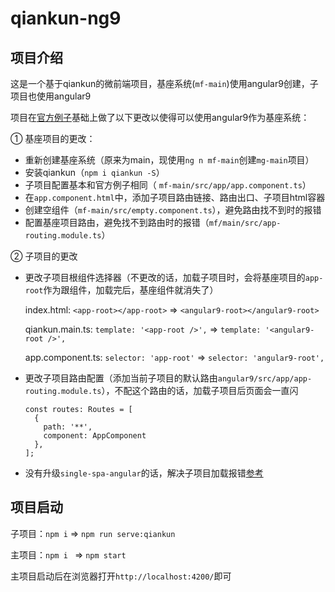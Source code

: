 # qiankun-ng9

## 项目介绍

这是一个基于qiankun的微前端项目，基座系统(`mf-main`)使用angular9创建，子项目也使用angular9

项目在[官方例子](https://github.com/umijs/qiankun/tree/master/examples)基础上做了以下更改以使得可以使用angular9作为基座系统：

① 基座项目的更改：

- 重新创建基座系统（原来为main，现使用`ng n mf-main`创建`mg-main`项目）
- 安装qiankun（`npm i qiankun -S`）
- 子项目配置基本和官方例子相同（ `mf-main/src/app/app.component.ts`）
- 在`app.component.html`中，添加子项目路由链接、路由出口、子项目html容器
- 创建空组件（`mf-main/src/empty.component.ts`），避免路由找不到时的报错
- 配置基座项目路由，避免找不到路由时的报错（`mf/main/src/app-routing.module.ts`）

② 子项目的更改

- 更改子项目根组件选择器（不更改的话，加载子项目时，会将基座项目的`app-root`作为跟组件，加载完后，基座组件就消失了）

  index.html: `<app-root></app-root>` => `<angular9-root></angular9-root>`

  qiankun.main.ts: `template: '<app-root />',` => `template: '<angular9-root />',`

  app.component.ts: `selector: 'app-root'` => `selector: 'angular9-root',`

- 更改子项目路由配置（添加当前子项目的默认路由`angular9/src/app/app-routing.module.ts`），不配这个路由的话，加载子项目后页面会一直闪

  ```
  const routes: Routes = [
    {
      path: '**',
      component: AppComponent
    },
  ];
  ```
  
- 没有升级`single-spa-angular`的话，解决子项目加载报错[参考](https://github.com/umijs/qiankun/issues/618)

## 项目启动

子项目：`npm i` => `npm run serve:qiankun`

主项目：`npm i ` => `npm start`

主项目启动后在浏览器打开`http://localhost:4200/`即可